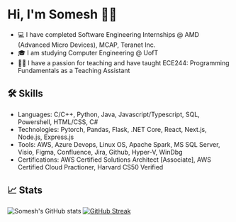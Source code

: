 # Hi, I'm Somesh 👋🏿

- 💻 I have completed Software Engineering Internships @ AMD (Advanced Micro Devices), MCAP, Teranet Inc.
- 🎓 I am studying Computer Engineering @ UofT
- 🧑‍🏫 I have a passion for teaching and have taught ECE244: Programming Fundamentals as a Teaching Assistant


## 🛠 Skills
- Languages: C/C++, Python, Java, Javascript/Typescript, SQL, Powershell, HTML/CSS, C#
- Technologies: Pytorch, Pandas, Flask, .NET Core, React, Next.js, Node.js, Express.js
- Tools: AWS, Azure Devops, Linux OS, Apache Spark, MS SQL Server, Visio, Figma, Confluence, Jira, Github, Hyper-V, WinDbg
- Certifications: AWS Certified Solutions Architect [Associate], AWS Certified Cloud Practioner, Harvard CS50 Verified


## 📈 Stats

![Somesh's GitHub stats](https://github-readme-stats.vercel.app/api?username=thesomeshkarthi)
[![GitHub Streak](https://streak-stats.demolab.com?user=thesomeshkarthi)](https://git.io/streak-stats)
